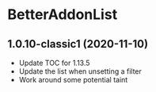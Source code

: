 # BetterAddonList

## 1.0.10-classic1 (2020-11-10)
 

- Update TOC for 1.13.5  
- Update the list when unsetting a filter  
- Work around some potential taint  
